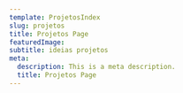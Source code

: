 ```yaml
---
template: ProjetosIndex
slug: projetos
title: Projetos Page
featuredImage: 
subtitle: ideias projetos
meta:
  description: This is a meta description.
  title: Projetos Page
---
```

